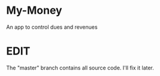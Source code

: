 # My-Money
An app to control dues and revenues

# EDIT
The "master" branch contains all source code. I'll fix it later.
